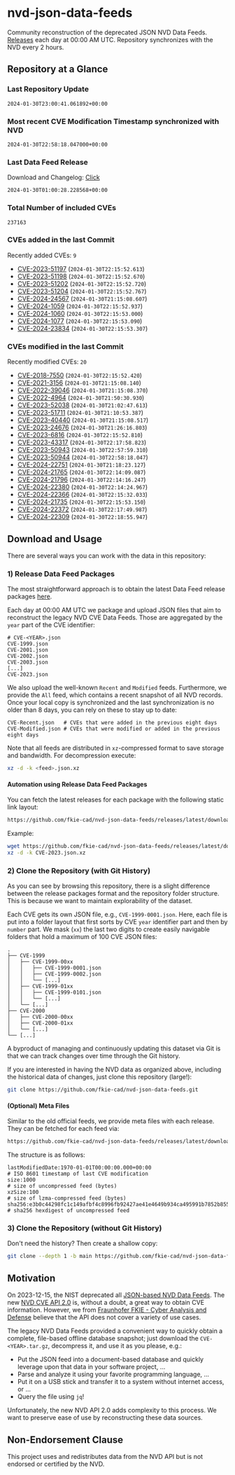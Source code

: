 # nvd-json-data-feeds

Community reconstruction of the deprecated JSON NVD Data Feeds. 
[Releases](https://github.com/fkie-cad/nvd-json-data-feeds/releases/latest) each day at 00:00 AM UTC.
Repository synchronizes with the NVD every 2 hours.

## Repository at a Glance

### Last Repository Update

```plain
2024-01-30T23:00:41.061892+00:00
```

### Most recent CVE Modification Timestamp synchronized with NVD

```plain
2024-01-30T22:58:18.047000+00:00
```

### Last Data Feed Release

Download and Changelog: [Click](https://github.com/fkie-cad/nvd-json-data-feeds/releases/latest)

```plain
2024-01-30T01:00:28.228568+00:00
```

### Total Number of included CVEs

```plain
237163
```

### CVEs added in the last Commit

Recently added CVEs: `9`

* [CVE-2023-51197](CVE-2023/CVE-2023-511xx/CVE-2023-51197.json) (`2024-01-30T22:15:52.613`)
* [CVE-2023-51198](CVE-2023/CVE-2023-511xx/CVE-2023-51198.json) (`2024-01-30T22:15:52.670`)
* [CVE-2023-51202](CVE-2023/CVE-2023-512xx/CVE-2023-51202.json) (`2024-01-30T22:15:52.720`)
* [CVE-2023-51204](CVE-2023/CVE-2023-512xx/CVE-2023-51204.json) (`2024-01-30T22:15:52.767`)
* [CVE-2024-24567](CVE-2024/CVE-2024-245xx/CVE-2024-24567.json) (`2024-01-30T21:15:08.607`)
* [CVE-2024-1059](CVE-2024/CVE-2024-10xx/CVE-2024-1059.json) (`2024-01-30T22:15:52.937`)
* [CVE-2024-1060](CVE-2024/CVE-2024-10xx/CVE-2024-1060.json) (`2024-01-30T22:15:53.000`)
* [CVE-2024-1077](CVE-2024/CVE-2024-10xx/CVE-2024-1077.json) (`2024-01-30T22:15:53.090`)
* [CVE-2024-23834](CVE-2024/CVE-2024-238xx/CVE-2024-23834.json) (`2024-01-30T22:15:53.307`)


### CVEs modified in the last Commit

Recently modified CVEs: `20`

* [CVE-2018-7550](CVE-2018/CVE-2018-75xx/CVE-2018-7550.json) (`2024-01-30T22:15:52.420`)
* [CVE-2021-3156](CVE-2021/CVE-2021-31xx/CVE-2021-3156.json) (`2024-01-30T21:15:08.140`)
* [CVE-2022-39046](CVE-2022/CVE-2022-390xx/CVE-2022-39046.json) (`2024-01-30T21:15:08.370`)
* [CVE-2022-4964](CVE-2022/CVE-2022-49xx/CVE-2022-4964.json) (`2024-01-30T21:50:30.930`)
* [CVE-2023-52038](CVE-2023/CVE-2023-520xx/CVE-2023-52038.json) (`2024-01-30T21:02:47.613`)
* [CVE-2023-51711](CVE-2023/CVE-2023-517xx/CVE-2023-51711.json) (`2024-01-30T21:10:53.387`)
* [CVE-2023-40440](CVE-2023/CVE-2023-404xx/CVE-2023-40440.json) (`2024-01-30T21:15:08.517`)
* [CVE-2023-24676](CVE-2023/CVE-2023-246xx/CVE-2023-24676.json) (`2024-01-30T21:26:16.803`)
* [CVE-2023-6816](CVE-2023/CVE-2023-68xx/CVE-2023-6816.json) (`2024-01-30T22:15:52.810`)
* [CVE-2023-43317](CVE-2023/CVE-2023-433xx/CVE-2023-43317.json) (`2024-01-30T22:17:58.823`)
* [CVE-2023-50943](CVE-2023/CVE-2023-509xx/CVE-2023-50943.json) (`2024-01-30T22:57:59.310`)
* [CVE-2023-50944](CVE-2023/CVE-2023-509xx/CVE-2023-50944.json) (`2024-01-30T22:58:18.047`)
* [CVE-2024-22751](CVE-2024/CVE-2024-227xx/CVE-2024-22751.json) (`2024-01-30T21:18:23.127`)
* [CVE-2024-21765](CVE-2024/CVE-2024-217xx/CVE-2024-21765.json) (`2024-01-30T22:14:09.087`)
* [CVE-2024-21796](CVE-2024/CVE-2024-217xx/CVE-2024-21796.json) (`2024-01-30T22:14:16.247`)
* [CVE-2024-22380](CVE-2024/CVE-2024-223xx/CVE-2024-22380.json) (`2024-01-30T22:14:24.967`)
* [CVE-2024-22366](CVE-2024/CVE-2024-223xx/CVE-2024-22366.json) (`2024-01-30T22:15:32.033`)
* [CVE-2024-21735](CVE-2024/CVE-2024-217xx/CVE-2024-21735.json) (`2024-01-30T22:15:53.150`)
* [CVE-2024-22372](CVE-2024/CVE-2024-223xx/CVE-2024-22372.json) (`2024-01-30T22:17:49.987`)
* [CVE-2024-22309](CVE-2024/CVE-2024-223xx/CVE-2024-22309.json) (`2024-01-30T22:18:55.947`)


## Download and Usage

There are several ways you can work with the data in this repository:

### 1) Release Data Feed Packages

The most straightforward approach is to obtain the latest Data Feed release packages [here](https://github.com/fkie-cad/nvd-json-data-feeds/releases/latest).

Each day at 00:00 AM UTC we package and upload JSON files that aim to reconstruct the legacy NVD CVE Data Feeds.
Those are aggregated by the `year` part of the CVE identifier:

```
# CVE-<YEAR>.json
CVE-1999.json
CVE-2001.json
CVE-2002.json
CVE-2003.json
[...]
CVE-2023.json
```

We also upload the well-known `Recent` and `Modified` feeds.
Furthermore, we provide the `All` feed, which contains a recent snapshot of all NVD records.
Once your local copy is synchronized and the last synchronization is no older than 8 days, you can rely on these to stay up to date:

```plain
CVE-Recent.json   # CVEs that were added in the previous eight days
CVE-Modified.json # CVEs that were modified or added in the previous eight days
```

Note that all feeds are distributed in `xz`-compressed format to save storage and bandwidth.
For decompression execute:

```sh
xz -d -k <feed>.json.xz
```


#### Automation using Release Data Feed Packages

You can fetch the latest releases for each package with the following static link layout:

```sh
https://github.com/fkie-cad/nvd-json-data-feeds/releases/latest/download/CVE-<YEAR>.json.xz
```

Example:

```sh
wget https://github.com/fkie-cad/nvd-json-data-feeds/releases/latest/download/CVE-2023.json.xz
xz -d -k CVE-2023.json.xz
```



### 2) Clone the Repository (with Git History)

As you can see by browsing this repository, there is a slight difference between the release packages format and the repository folder structure.
This is because we want to maintain explorability of the dataset.

Each CVE gets its own JSON file, e.g., `CVE-1999-0001.json`.
Here, each file is put into a folder layout that first sorts by CVE `year` identifier part and then by `number` part.
We mask (`xx`) the last two digits to create easily navigable folders that hold a maximum of 100 CVE JSON files:

```plain
.
├── CVE-1999
│   ├── CVE-1999-00xx
│   │   ├── CVE-1999-0001.json
│   │   ├── CVE-1999-0002.json
│   │   └── [...]
│   ├── CVE-1999-01xx
│   │   ├── CVE-1999-0101.json
│   │   └── [...]
│   └── [...]
├── CVE-2000
│   ├── CVE-2000-00xx
│   ├── CVE-2000-01xx
│   └── [...]
└── [...]
```

A byproduct of managing and continuously updating this dataset via Git is that we can track changes over time through the Git history.

If you are interested in having the NVD data as organized above, including the historical data of changes, just clone this repository (large!):

```sh
git clone https://github.com/fkie-cad/nvd-json-data-feeds.git
```

#### (Optional) Meta Files

Similar to the old official feeds, we provide meta files with each release. They can be fetched for each feed via:

```sh
https://github.com/fkie-cad/nvd-json-data-feeds/releases/latest/download/CVE-<YEAR>.meta
```

The structure is as follows:

```plain
lastModifiedDate:1970-01-01T00:00:00.000+00:00                          # ISO 8601 timestamp of last CVE modification
size:1000                                                               # size of uncompressed feed (bytes)
xzSize:100                                                              # size of lzma-compressed feed (bytes)
sha256:e3b0c44298fc1c149afbf4c8996fb92427ae41e4649b934ca495991b7852b855 # sha256 hexdigest of uncompressed feed
```


### 3) Clone the Repository (without Git History)

Don't need the history? Then create a shallow copy:

```sh
git clone --depth 1 -b main https://github.com/fkie-cad/nvd-json-data-feeds.git
```

## Motivation

On 2023-12-15, the NIST deprecated all [JSON-based NVD Data Feeds](https://nvd.nist.gov/vuln/data-feeds#divRetirementBanner-1).
The new [NVD CVE API 2.0](https://nvd.nist.gov/developers/vulnerabilities) is, without a doubt, a great way to obtain CVE information.
However, we from [Fraunhofer FKIE - Cyber Analysis and Defense](https://www.fkie.fraunhofer.de/en/departments/cad.html) believe that the API does not cover a variety of use cases.

The legacy NVD Data Feeds provided a convenient way to quickly obtain a complete, file-based offline database snapshot; just download the `CVE-<YEAR>.tar.gz`, decompress it, and use it as you please, e.g.:

* Put the JSON feed into a document-based database and quickly leverage upon that data in your software project, ...
* Parse and analyze it using your favorite programming language, ...
* Put it on a USB stick and transfer it to a system without internet access, or ...
* Query the file using `jq`!

Unfortunately, the new NVD API 2.0 adds complexity to this process.
We want to preserve ease of use by reconstructing these data sources.

## Non-Endorsement Clause

This project uses and redistributes data from the NVD API but is not endorsed or certified by the NVD.